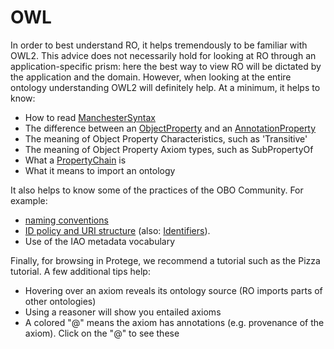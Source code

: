 # OWL

In order to best understand RO, it helps tremendously to be familiar
with OWL2. This advice does not necessarily hold for looking at RO
through an application-specific prism: here the best way to view RO
will be dictated by the application and the domain. However, when
looking at the entire ontology understanding OWL2 will definitely
help. At a minimum, it helps to know:

  * How to read [ManchesterSyntax](https://www.w3.org/TR/owl2-manchester-syntax/)
  * The difference between an [ObjectProperty](object-properties.md) and an [AnnotationProperty](annotation-properties.md)
  * The meaning of Object Property Characteristics, such as 'Transitive'
  * The meaning of Object Property Axiom types, such as SubPropertyOf
  * What a [PropertyChain](property-chains.md) is
  * What it means to import an ontology

It also helps to know some of the practices of the OBO Community. For example:

  * [naming conventions](http://www.biomedcentral.com/1471-2105/10/125)
  * [ID policy and URI structure](http://www.obofoundry.org/id-policy.shtml) (also: [Identifiers](../identifiers)).
  * Use of the IAO metadata vocabulary

Finally, for browsing in Protege, we recommend a tutorial such as the
Pizza tutorial. A few additional tips help:

  * Hovering over an axiom reveals its ontology source (RO imports parts of other ontologies)
  * Using a reasoner will show you entailed axioms
  * A colored "@" means the axiom has annotations (e.g. provenance of the axiom). Click on the "@" to see these
